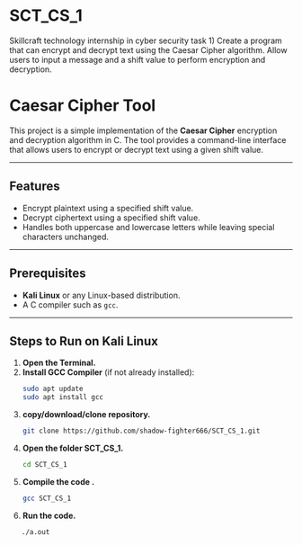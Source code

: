 # SCT_CS_1
Skillcraft technology internship in cyber security task 1) Create a program that can encrypt and decrypt text using the Caesar Cipher algorithm. Allow users to input a message and a shift value to perform encryption and decryption.
# Caesar Cipher Tool

This project is a simple implementation of the **Caesar Cipher** encryption and decryption algorithm in C. The tool provides a command-line interface that allows users to encrypt or decrypt text using a given shift value.

---

## Features
- Encrypt plaintext using a specified shift value.
- Decrypt ciphertext using a specified shift value.
- Handles both uppercase and lowercase letters while leaving special characters unchanged.

---

## Prerequisites
- **Kali Linux** or any Linux-based distribution.
- A C compiler such as `gcc`.

---

## Steps to Run on Kali Linux

1. **Open the Terminal.**
2. **Install GCC Compiler** (if not already installed):
   ```bash
   sudo apt update
   sudo apt install gcc
3. **copy/download/clone repository.**
   ```bash
   git clone https://github.com/shadow-fighter666/SCT_CS_1.git
4. **Open the folder SCT_CS_1.**
   ```bash
   cd SCT_CS_1
5. **Compile the code .**
   ```bash
   gcc SCT_CS_1
6. **Run the code.**
```bash
   ./a.out
   
